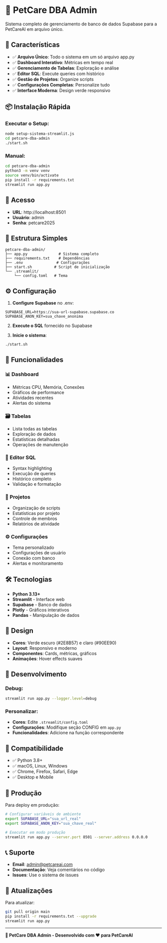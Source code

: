 # 🐾 PetCare DBA Admin

Sistema completo de gerenciamento de banco de dados Supabase para a PetCareAI em arquivo único.

## 🚀 Características

- ✅ **Arquivo Único**: Todo o sistema em um só arquivo app.py
- ✅ **Dashboard Interativo**: Métricas em tempo real
- ✅ **Gerenciamento de Tabelas**: Exploração e análise
- ✅ **Editor SQL**: Execute queries com histórico
- ✅ **Gestão de Projetos**: Organize scripts
- ✅ **Configurações Completas**: Personalize tudo
- ✅ **Interface Moderna**: Design verde responsivo

## 📦 Instalação Rápida

### Executar o Setup:
```bash
node setup-sistema-streamlit.js
cd petcare-dba-admin
./start.sh
```

### Manual:
```bash
cd petcare-dba-admin
python3 -m venv venv
source venv/bin/activate
pip install -r requirements.txt
streamlit run app.py
```

## 🔐 Acesso

- **URL**: http://localhost:8501
- **Usuário**: admin  
- **Senha**: petcare2025

## 📁 Estrutura Simples

```
petcare-dba-admin/
├── app.py              # Sistema completo
├── requirements.txt    # Dependências  
├── .env               # Configurações
├── start.sh          # Script de inicialização
└── .streamlit/
    └── config.toml   # Tema
```

## ⚙️ Configuração

1. **Configure Supabase** no .env:
```env
SUPABASE_URL=https://sua-url-supabase.supabase.co
SUPABASE_ANON_KEY=sua_chave_anonima
```

2. **Execute o SQL** fornecido no Supabase

3. **Inicie o sistema**:
```bash
./start.sh
```

## 🎯 Funcionalidades

### 📊 Dashboard
- Métricas CPU, Memória, Conexões
- Gráficos de performance
- Atividades recentes
- Alertas do sistema

### 🗃️ Tabelas  
- Lista todas as tabelas
- Exploração de dados
- Estatísticas detalhadas
- Operações de manutenção

### 📜 Editor SQL
- Syntax highlighting
- Execução de queries
- Histórico completo
- Validação e formatação

### 📁 Projetos
- Organização de scripts
- Estatísticas por projeto
- Controle de membros
- Relatórios de atividade

### ⚙️ Configurações
- Tema personalizado
- Configurações de usuário
- Conexão com banco
- Alertas e monitoramento

## 🛠️ Tecnologias

- **Python 3.13+**
- **Streamlit** - Interface web
- **Supabase** - Banco de dados
- **Plotly** - Gráficos interativos
- **Pandas** - Manipulação de dados

## 🎨 Design

- **Cores**: Verde escuro (#2E8B57) e claro (#90EE90)
- **Layout**: Responsivo e moderno
- **Componentes**: Cards, métricas, gráficos
- **Animações**: Hover effects suaves

## 🔧 Desenvolvimento

### Debug:
```bash
streamlit run app.py --logger.level=debug
```

### Personalizar:
- **Cores**: Edite `.streamlit/config.toml`
- **Configurações**: Modifique seção CONFIG em `app.py`
- **Funcionalidades**: Adicione na função correspondente

## 📱 Compatibilidade

- ✅ Python 3.8+
- ✅ macOS, Linux, Windows
- ✅ Chrome, Firefox, Safari, Edge
- ✅ Desktop e Mobile

## 🚀 Produção

Para deploy em produção:

```bash
# Configurar variáveis de ambiente
export SUPABASE_URL="sua_url_real"
export SUPABASE_ANON_KEY="sua_chave_real"

# Executar em modo produção
streamlit run app.py --server.port 8501 --server.address 0.0.0.0
```

## 📞 Suporte

- **Email**: admin@petcareai.com
- **Documentação**: Veja comentários no código
- **Issues**: Use o sistema de issues

## 🔄 Atualizações

Para atualizar:
```bash
git pull origin main
pip install -r requirements.txt --upgrade
streamlit run app.py
```

---

**🐾 PetCare DBA Admin - Desenvolvido com ❤️ para PetCareAI**
